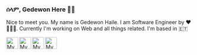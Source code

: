 ###  ሰላም, Gedewon Here 👋🏾  
Nice to meet you. My name is Gedewon Haile. I am Software Engineer by ♥ 👨🏾‍💻.
Currently I'm working on Web  and all things related. I'm based in 🇪🇹

<a href="https://github.com/Gedewon">
  <img width="32" align="left"
     alt="My GitHub profile"
     src="https://cdn.jsdelivr.net/npm/simple-icons@v3/icons/github.svg">
</a>

<a href="https://www.linkedin.com/in/gedewon/">
  <img width="32" align="left"
     alt="My Linkedin profile"
     src="https://cdn.jsdelivr.net/npm/simple-icons@v3/icons/linkedin.svg">
</a>
<a href="https://www.twitter.com/gedi_haile">
  <img width="32" align="left"
     alt="My twitter profile"
     src="https://cdn.jsdelivr.net/npm/simple-icons@v3/icons/twitter.svg">
</a>
<a href="https://t.me/GedewonH">
  <img width="32" align="left"
     alt="My Telegram profile"
     src="https://cdn.jsdelivr.net/npm/simple-icons@v3/icons/telegram.svg">
</a>

